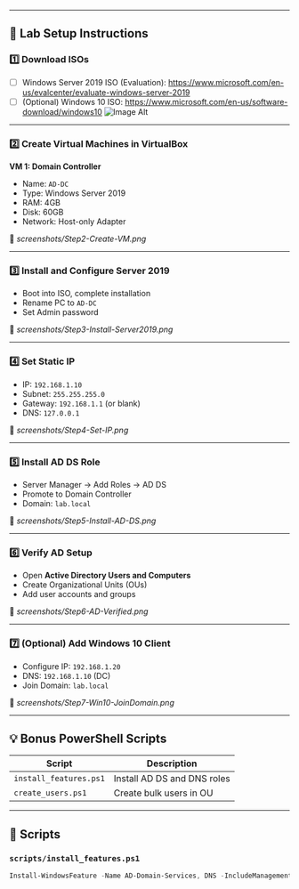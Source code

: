
---

## 🔧 Lab Setup Instructions

### 1️⃣ Download ISOs
- [ ] Windows Server 2019 ISO (Evaluation): https://www.microsoft.com/en-us/evalcenter/evaluate-windows-server-2019
- [ ] (Optional) Windows 10 ISO: https://www.microsoft.com/en-us/software-download/windows10
![Image Alt](image_url)

---

### 2️⃣ Create Virtual Machines in VirtualBox

**VM 1: Domain Controller**
- Name: `AD-DC`
- Type: Windows Server 2019
- RAM: 4GB
- Disk: 60GB
- Network: Host-only Adapter

📸 _screenshots/Step2-Create-VM.png_

---

### 3️⃣ Install and Configure Server 2019

- Boot into ISO, complete installation
- Rename PC to `AD-DC`
- Set Admin password

📸 _screenshots/Step3-Install-Server2019.png_

---

### 4️⃣ Set Static IP

- IP: `192.168.1.10`
- Subnet: `255.255.255.0`
- Gateway: `192.168.1.1` (or blank)
- DNS: `127.0.0.1`

📸 _screenshots/Step4-Set-IP.png_

---

### 5️⃣ Install AD DS Role

- Server Manager → Add Roles → AD DS
- Promote to Domain Controller
- Domain: `lab.local`

📸 _screenshots/Step5-Install-AD-DS.png_

---

### 6️⃣ Verify AD Setup

- Open **Active Directory Users and Computers**
- Create Organizational Units (OUs)
- Add user accounts and groups

📸 _screenshots/Step6-AD-Verified.png_

---

### 7️⃣ (Optional) Add Windows 10 Client

- Configure IP: `192.168.1.20`
- DNS: `192.168.1.10` (DC)
- Join Domain: `lab.local`

📸 _screenshots/Step7-Win10-JoinDomain.png_

---

## 💡 Bonus PowerShell Scripts

| Script | Description |
|--------|-------------|
| `install_features.ps1` | Install AD DS and DNS roles |
| `create_users.ps1`     | Create bulk users in OU     |

---

## 📜 Scripts

### `scripts/install_features.ps1`

```powershell
Install-WindowsFeature -Name AD-Domain-Services, DNS -IncludeManagementTools





